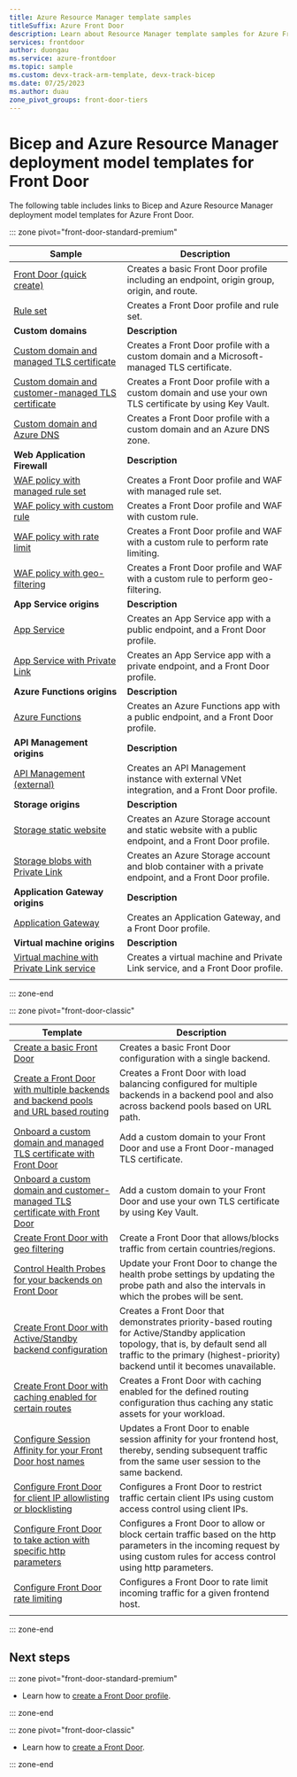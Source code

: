 ```yaml
---
title: Azure Resource Manager template samples
titleSuffix: Azure Front Door
description: Learn about Resource Manager template samples for Azure Front Door, including templates for creating a basic Front Door profile and configuring Front Door rate limiting.
services: frontdoor
author: duongau
ms.service: azure-frontdoor
ms.topic: sample
ms.custom: devx-track-arm-template, devx-track-bicep
ms.date: 07/25/2023
ms.author: duau
zone_pivot_groups: front-door-tiers
---
```

# Bicep and Azure Resource Manager deployment model templates for Front Door

The following table includes links to Bicep and Azure Resource Manager deployment model templates for Azure Front Door.

::: zone pivot="front-door-standard-premium"

| Sample | Description |
|-|-|
| [Front Door (quick create)](https://github.com/Azure/azure-quickstart-templates/tree/master/quickstarts/microsoft.cdn/front-door-standard-premium/) | Creates a basic Front Door profile including an endpoint, origin group, origin, and route.  |
| [Rule set](https://github.com/Azure/azure-quickstart-templates/tree/master/quickstarts/microsoft.cdn/front-door-standard-premium-rule-set/) | Creates a Front Door profile and rule set.  |
|**Custom domains**| **Description** |
| [Custom domain and managed TLS certificate](https://github.com/Azure/azure-quickstart-templates/tree/master/quickstarts/microsoft.cdn/front-door-standard-premium-custom-domain/) | Creates a Front Door profile with a custom domain and a Microsoft-managed TLS certificate.  |
| [Custom domain and customer-managed TLS certificate](https://github.com/Azure/azure-quickstart-templates/tree/master/quickstarts/microsoft.cdn/front-door-standard-premium-custom-domain-customer-certificate/) | Creates a Front Door profile with a custom domain and use your own TLS certificate by using Key Vault.  |
| [Custom domain and Azure DNS](https://github.com/Azure/azure-quickstart-templates/tree/master/quickstarts/microsoft.cdn/front-door-standard-premium-custom-domain-azure-dns/) | Creates a Front Door profile with a custom domain and an Azure DNS zone.  |
|**Web Application Firewall**| **Description** |
| [WAF policy with managed rule set](https://github.com/Azure/azure-quickstart-templates/tree/master/quickstarts/microsoft.cdn/front-door-premium-waf-managed/) | Creates a Front Door profile and WAF with managed rule set.  |
| [WAF policy with custom rule](https://github.com/Azure/azure-quickstart-templates/tree/master/quickstarts/microsoft.cdn/front-door-standard-premium-waf-custom/) | Creates a Front Door profile and WAF with custom rule.  |
| [WAF policy with rate limit](https://github.com/Azure/azure-quickstart-templates/tree/master/quickstarts/microsoft.cdn/front-door-standard-premium-rate-limit/) | Creates a Front Door profile and WAF with a custom rule to perform rate limiting.  |
| [WAF policy with geo-filtering](https://github.com/Azure/azure-quickstart-templates/tree/master/quickstarts/microsoft.cdn/front-door-standard-premium-geo-filtering/) | Creates a Front Door profile and WAF with a custom rule to perform geo-filtering.  |
|**App Service origins**| **Description** |
| [App Service](https://github.com/Azure/azure-quickstart-templates/tree/master/quickstarts/microsoft.cdn/front-door-standard-premium-app-service-public) | Creates an App Service app with a public endpoint, and a Front Door profile.  |
| [App Service with Private Link](https://github.com/Azure/azure-quickstart-templates/tree/master/quickstarts/microsoft.cdn/front-door-premium-app-service-private-link) | Creates an App Service app with a private endpoint, and a Front Door profile.  |
|**Azure Functions origins**| **Description** |
| [Azure Functions](https://github.com/Azure/azure-quickstart-templates/tree/master/quickstarts/microsoft.cdn/front-door-standard-premium-function-public/) | Creates an Azure Functions app with a public endpoint, and a Front Door profile.  |
|**API Management origins**| **Description** |
| [API Management (external)](https://github.com/Azure/azure-quickstart-templates/tree/master/quickstarts/microsoft.cdn/front-door-standard-premium-api-management-external) | Creates an API Management instance with external VNet integration, and a Front Door profile.  |
|**Storage origins**| **Description** |
| [Storage static website](https://github.com/Azure/azure-quickstart-templates/tree/master/quickstarts/microsoft.cdn/front-door-standard-premium-storage-static-website) | Creates an Azure Storage account and static website with a public endpoint, and a Front Door profile.  |
| [Storage blobs with Private Link](https://github.com/Azure/azure-quickstart-templates/tree/master/quickstarts/microsoft.cdn/front-door-premium-storage-blobs-private-link) | Creates an Azure Storage account and blob container with a private endpoint, and a Front Door profile.  |
|**Application Gateway origins**| **Description** |
| [Application Gateway](https://github.com/Azure/azure-quickstart-templates/tree/master/quickstarts/microsoft.cdn/front-door-standard-premium-application-gateway-public) | Creates an Application Gateway, and a Front Door profile. |
|**Virtual machine origins**| **Description** |
| [Virtual machine with Private Link service](https://github.com/Azure/azure-quickstart-templates/tree/master/quickstarts/microsoft.cdn/front-door-premium-vm-private-link) | Creates a virtual machine and Private Link service, and a Front Door profile. |
| | |

::: zone-end

::: zone pivot="front-door-classic"

| Template | Description |
| ---| ---|
| [Create a basic Front Door](https://github.com/Azure/azure-quickstart-templates/tree/master/quickstarts/microsoft.network/front-door-create-basic)| Creates a basic Front Door configuration with a single backend. |
| [Create a Front Door with multiple backends and backend pools and URL based routing](https://github.com/Azure/azure-quickstart-templates/tree/master/quickstarts/microsoft.network/front-door-create-multiple-backends)| Creates a Front Door with load balancing configured for multiple backends in a backend pool and also across backend pools based on URL path. |
| [Onboard a custom domain and managed TLS certificate with Front Door](https://github.com/Azure/azure-quickstart-templates/tree/master/quickstarts/microsoft.network/front-door-custom-domain)| Add a custom domain to your Front Door and use a Front Door-managed TLS certificate. |
| [Onboard a custom domain and customer-managed TLS certificate with Front Door](https://github.com/Azure/azure-quickstart-templates/tree/master/quickstarts/microsoft.network/front-door-custom-domain-customer-certificate)| Add a custom domain to your Front Door and use your own TLS certificate by using Key Vault. |
| [Create Front Door with geo filtering](https://github.com/Azure/azure-quickstart-templates/tree/master/quickstarts/microsoft.network/front-door-geo-filtering)| Create a Front Door that allows/blocks traffic from certain countries/regions. |
| [Control Health Probes for your backends on Front Door](https://github.com/Azure/azure-quickstart-templates/tree/master/quickstarts/microsoft.network/front-door-health-probes)| Update your Front Door to change the health probe settings by updating the probe path and also the intervals in which the probes will be sent. |
| [Create Front Door with Active/Standby backend configuration](https://github.com/Azure/azure-quickstart-templates/tree/master/quickstarts/microsoft.network/front-door-priority-lb)| Creates a Front Door that demonstrates priority-based routing for Active/Standby application topology, that is, by default send all traffic to the primary (highest-priority) backend until it becomes unavailable. |
| [Create Front Door with caching enabled for certain routes](https://github.com/Azure/azure-quickstart-templates/tree/master/quickstarts/microsoft.network/front-door-create-caching)| Creates a Front Door with caching enabled for the defined routing configuration thus caching any static assets for your workload. |
| [Configure Session Affinity for your Front Door host names](https://github.com/Azure/azure-quickstart-templates/tree/master/quickstarts/microsoft.network/front-door-session-affinity) | Updates a Front Door to enable session affinity for your frontend host, thereby, sending subsequent traffic from the same user session to the same backend. |
| [Configure Front Door for client IP allowlisting or blocklisting](https://github.com/Azure/azure-quickstart-templates/tree/master/quickstarts/microsoft.network/front-door-waf-clientip)| Configures a Front Door to restrict traffic certain client IPs using custom  access control using client IPs. |
| [Configure Front Door to take action with specific http parameters](https://github.com/Azure/azure-quickstart-templates/tree/master/quickstarts/microsoft.network/front-door-waf-http-params)| Configures a Front Door to allow or block certain traffic based on the http parameters in the incoming request by using custom rules for access control using http parameters. |
| [Configure Front Door rate limiting](https://github.com/Azure/azure-quickstart-templates/tree/master/quickstarts/microsoft.network/front-door-rate-limiting)| Configures a Front Door to rate limit incoming traffic for a given frontend host. |
| | |

::: zone-end

## Next steps

::: zone pivot="front-door-standard-premium"

- Learn how to [create a Front Door profile](standard-premium/create-front-door-portal.md).

::: zone-end

::: zone pivot="front-door-classic"

- Learn how to [create a Front Door](quickstart-create-front-door.md).

::: zone-end
